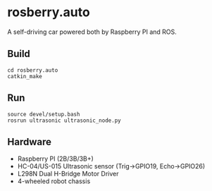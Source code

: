 # rosberry.auto

A self-driving car powered both by Raspberry PI and ROS.

## Build
```
cd rosberry.auto
catkin_make 
```

## Run
```
source devel/setup.bash
rosrun ultrasonic ultrasonic_node.py
```

## Hardware

- Raspberry PI (2B/3B/3B+)
- HC-04/US-015 Ultrasonic sensor (Trig->GPIO19, Echo->GPIO26)
- L298N Dual H-Bridge Motor Driver
- 4-wheeled robot chassis


